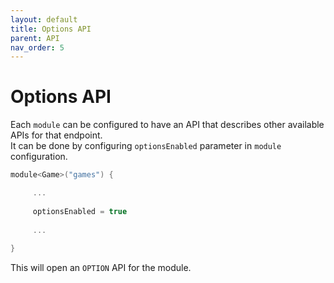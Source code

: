 ```yaml
---
layout: default
title: Options API
parent: API
nav_order: 5
---
```


# Options API
Each `module` can be configured to have an API that describes other available APIs for that endpoint.  
It can be done by configuring `optionsEnabled` parameter in `module` configuration.
```kotlin
module<Game>("games") {

     ...
     
     optionsEnabled = true
     
     ...
     
}
```

This will open an `OPTION` API for the module.
